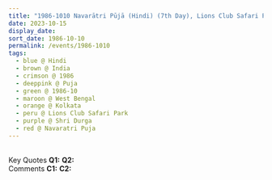 ```yaml
---
title: "1986-1010 Navarātri Pūjā (Hindi) (7th Day), Lions Club Safari Park, Southern Avenue, Kolkata, West Bengal, India"
date: 2023-10-15
display_date: 
sort_date: 1986-10-10
permalink: /events/1986-1010
tags:
  - blue @ Hindi
  - brown @ India
  - crimson @ 1986
  - deeppink @ Puja
  - green @ 1986-10
  - maroon @ West Bengal
  - orange @ Kolkata
  - peru @ Lions Club Safari Park
  - purple @ Shri Durga
  - red @ Navaratri Puja
---
```


<br>

<wave-list>
  <list-title color="DarkSeaGreen" width="55">Key Quotes</list-title>
  <list-item color="BlanchedAlmond" width="280"><b>Q1:</b> <i></i></list-item>
  <list-item color="Lavender" width="280"><b>Q2:</b> <i></i></list-item>
</wave-list>

<br>

<wave-list>
  <list-title color="DarkSeaGreen" width="55">Comments</list-title>
  <list-item color="BlanchedAlmond" width="280"><b>C1:</b> <i></i></list-item>
  <list-item color="Lavender" width="280"><b>C2:</b> <i></i></list-item>
</wave-list>